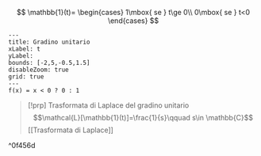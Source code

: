 $$
\mathbb{1}(t)=
\begin{cases}
1\mbox{ se } t\ge 0\\
0\mbox{ se } t<0
\end{cases}
$$

```functionplot
---
title: Gradino unitario
xLabel: t
yLabel: 
bounds: [-2,5,-0.5,1.5]
disableZoom: true
grid: true
---
f(x) = x < 0 ? 0 : 1
```

>[!prp] Trasformata di Laplace del gradino unitario
>$$\mathcal{L}[\mathbb{1}(t)]=\frac{1}{s}\qquad s\in \mathbb{C}$$
>[[Trasformata di Laplace]]

^0f456d



